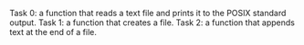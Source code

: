 Task 0: a function that reads a text file and prints it to the POSIX standard output.
Task 1: a function that creates a file.
Task 2: a function that appends text at the end of a file.
